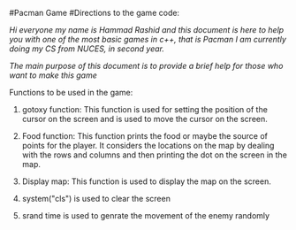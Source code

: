 #Pacman Game
#Directions to the game code:

*Hi everyone my name is Hammad Rashid and this document is here to help you with one of the most basic games in c++, that is Pacman*
*I am currently doing my CS from NUCES, in second year.*

*The main purpose of this document is to 
provide a brief help for those who want  to make this game*

Functions to be used in the game:

1. gotoxy function: This function is used for    setting the position of the cursor on the    screen and is used to move the cursor     on the screen.

2. Food function: This function prints the food or maybe the source of points for the player. It considers the locations on the map by dealing with the rows and columns and then  printing the dot on the screen in the map.

3. Display map: This function is used to display the map on the screen.

4. system("cls") is used to clear the screen

5. srand time is used to genrate the movement of the enemy randomly
